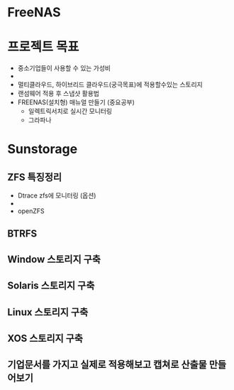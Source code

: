 # FreeNAS




# 프로젝트 목표
+ 중소기업들이 사용할 수 있는 가성비
+ 
+ 멀티클라우드, 하이브리드 클라우드(궁극목표)에 적용할수있는 스토리지
+ 랜섬웨어 적용 후 스냅샷 활용법
+ FREENAS(설치형) 매뉴얼 만들기 (중요공부)
  + 일렉트릭서치로 실시간 모니터링
  + 그라파나
# Sunstorage
## **ZFS 특징정리**
+ Dtrace zfs에 모니터링 (옵션)
+ 
+ openZFS

## BTRFS

## Window 스토리지 구축

## Solaris 스토리지 구축

## Linux 스토리지 구축

## XOS 스토리지 구축

## 기업문서를 가지고 실제로 적용해보고 캡쳐로 산출물 만들어보기
